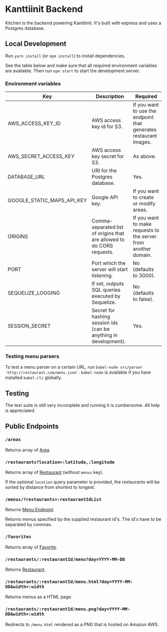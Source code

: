 # Kanttiinit Backend
Kitchen is the backend powering Kanttiinit. It's built with express and uses a Postgres database.

## Local Development
Run `yarn install` (or `npm install`) to install dependencies.

See the table below and make sure that all required environment variables are available. Then run `npm start` to start the development server.

### Environment variables
| Key | Description | Required |
| --- | ----------- | -------- |
| AWS_ACCESS_KEY_ID | AWS access key id for S3. | If you want to use the endpoint that generates restaurant images. |
| AWS_SECRET_ACCESS_KEY | AWS access key secret for S3. | As above. |
| DATABASE_URL | URI for the Postgres database. | Yes. |
| GOOGLE_STATIC_MAPS_API_KEY | Google API key. | If you want to create or modify areas. |
| ORIGINS | Comma-separated list of origins that are allowed to do CORS requests. | If you want to make requests to the server from another domain. |
| PORT | Port which the server will start listening. | No (defaults to 3000). |
| SEQUELIZE_LOGGING | If set, outputs SQL queries executed by Sequelize. | No (defaults to false). |
| SESSION_SECRET | Secret for hashing session ids (can be anything in development). | Yes. |

### Testing menu parsers
To test a menu parser on a certain URL, run `babel-node src/parser 'http://restaurant.com/menu.json'`. `babel-node` is available if you have installed `babel-cli` globally.

## Testing

The test suite is still very incomplete and running it is cumbersome. All help is appreciated.

## Public Endpoints

### `/areas`

Returns array of [Area](/test/schema/area.json).

### `/restaurants?location=:latitude,:longitude`
Returns array of [Restaurant](/test/schema/restaurant.json) (without `menus` key).

If the optional `location` query parameter is provided, the restaurants will be sorted by distance from shortest to longest.

### `/menus/?restaurants=:restaurantIdList`
Returns [Menu Endpoint](/test/schema/menu-endpoint.json).

Returns menus specified by the supplied restaurant id's. The id's have to be separated by commas.

### `/favorites`
Returns array of [Favorite](/test/schema/favorite.json).

### `/restaurants/:restaurantId/menu?day=YYYY-MM-DD`
Returns [Restaurant](/test/schema/restaurant.json).

### `/restaurants/:restaurantId/menu.html?day=YYYY-MM-DD&width=:width`
Returns menus as a HTML page.

### `/restaurants/:restaurantId/menu.png?day=YYYY-MM-DD&width=:width`
Redirects to `/menu.html` rendered as a PNG that is hosted on Amazon AWS.

